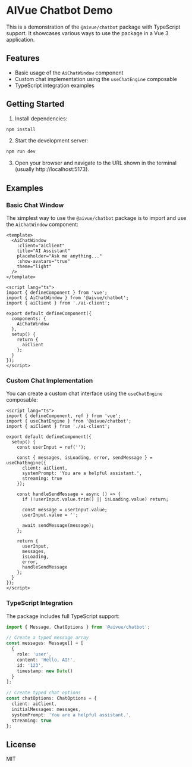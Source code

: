 # AIVue Chatbot Demo

This is a demonstration of the `@aivue/chatbot` package with TypeScript support. It showcases various ways to use the package in a Vue 3 application.

## Features

- Basic usage of the `AiChatWindow` component
- Custom chat implementation using the `useChatEngine` composable
- TypeScript integration examples

## Getting Started

1. Install dependencies:

```bash
npm install
```

2. Start the development server:

```bash
npm run dev
```

3. Open your browser and navigate to the URL shown in the terminal (usually http://localhost:5173).

## Examples

### Basic Chat Window

The simplest way to use the `@aivue/chatbot` package is to import and use the `AiChatWindow` component:

```vue
<template>
  <AiChatWindow
    :client="aiClient"
    title="AI Assistant"
    placeholder="Ask me anything..."
    :show-avatars="true"
    theme="light"
  />
</template>

<script lang="ts">
import { defineComponent } from 'vue';
import { AiChatWindow } from '@aivue/chatbot';
import { aiClient } from './ai-client';

export default defineComponent({
  components: {
    AiChatWindow
  },
  setup() {
    return {
      aiClient
    };
  }
});
</script>
```

### Custom Chat Implementation

You can create a custom chat interface using the `useChatEngine` composable:

```vue
<script lang="ts">
import { defineComponent, ref } from 'vue';
import { useChatEngine } from '@aivue/chatbot';
import { aiClient } from './ai-client';

export default defineComponent({
  setup() {
    const userInput = ref('');
    
    const { messages, isLoading, error, sendMessage } = useChatEngine({
      client: aiClient,
      systemPrompt: 'You are a helpful assistant.',
      streaming: true
    });
    
    const handleSendMessage = async () => {
      if (!userInput.value.trim() || isLoading.value) return;
      
      const message = userInput.value;
      userInput.value = '';
      
      await sendMessage(message);
    };
    
    return {
      userInput,
      messages,
      isLoading,
      error,
      handleSendMessage
    };
  }
});
</script>
```

### TypeScript Integration

The package includes full TypeScript support:

```typescript
import { Message, ChatOptions } from '@aivue/chatbot';

// Create a typed message array
const messages: Message[] = [
  {
    role: 'user',
    content: 'Hello, AI!',
    id: '123',
    timestamp: new Date()
  }
];

// Create typed chat options
const chatOptions: ChatOptions = {
  client: aiClient,
  initialMessages: messages,
  systemPrompt: 'You are a helpful assistant.',
  streaming: true
};
```

## License

MIT

